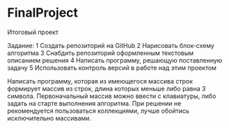 # FinalProject
Итоговый проект

Задание:
 1 Создать репозиторий на GitHub
 2 Нарисовать блок-схему алгоритма
 3 Снабдить репозиторий оформленным текстовым описанием решения
 4 Написать программу, решающую поставленную задачу
 5 Использовать контроль версий в работе над этим проектом


Написать программу, которая из имеющегося массива строк формирует массив из строк, длина которых меньше либо равна 3 символа. Первоначальный массив можно ввести с клавиатуры, либо задать на старте выполнения алгоритма. При решении не рекомендуется пользоваться коллекциями, лучше обойтись исключительно массивами.

